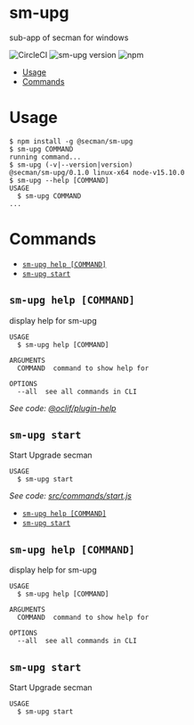 sm-upg
======

sub-app of secman for windows

![CircleCI](https://circleci.com/gh/secman-team/secman.svg?style=svg)
![sm-upg version](https://img.shields.io/npm/v/@secman/sm-upg?color=blue&label=version&logo=npm&style=flat-square)
![npm](https://img.shields.io/npm/dw/@secman/sm-upg?style=flat-square)

<!-- toc -->
* [Usage](#usage)
* [Commands](#commands)
<!-- tocstop -->
# Usage
<!-- usage -->
```sh-session
$ npm install -g @secman/sm-upg
$ sm-upg COMMAND
running command...
$ sm-upg (-v|--version|version)
@secman/sm-upg/0.1.0 linux-x64 node-v15.10.0
$ sm-upg --help [COMMAND]
USAGE
  $ sm-upg COMMAND
...
```
<!-- usagestop -->
# Commands
<!-- commands -->
* [`sm-upg help [COMMAND]`](#sm-upg-help-command)
* [`sm-upg start`](#sm-upg-start)

## `sm-upg help [COMMAND]`

display help for sm-upg

```
USAGE
  $ sm-upg help [COMMAND]

ARGUMENTS
  COMMAND  command to show help for

OPTIONS
  --all  see all commands in CLI
```

_See code: [@oclif/plugin-help](https://github.com/oclif/plugin-help/blob/v3.2.2/src/commands/help.ts)_

## `sm-upg start`

Start Upgrade secman

```
USAGE
  $ sm-upg start
```

_See code: [src/commands/start.js](https://github.com/secman-team/secman/blob/v0.1.0/src/commands/start.js)_
<!-- commandsstop -->
* [`sm-upg help [COMMAND]`](#sm-upg-help-command)
* [`sm-upg start`](#sm-upg-start)

## `sm-upg help [COMMAND]`

display help for sm-upg

```
USAGE
  $ sm-upg help [COMMAND]

ARGUMENTS
  COMMAND  command to show help for

OPTIONS
  --all  see all commands in CLI
```

## `sm-upg start`

Start Upgrade secman

```
USAGE
  $ sm-upg start
```
